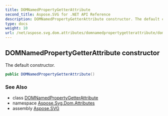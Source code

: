 ```yaml
---
title: DOMNamedPropertyGetterAttribute
second_title: Aspose.SVG for .NET API Reference
description: DOMNamedPropertyGetterAttribute constructor. The default constructor
type: docs
weight: 10
url: /net/aspose.svg.dom.attributes/domnamedpropertygetterattribute/domnamedpropertygetterattribute/
---
```

## DOMNamedPropertyGetterAttribute constructor

The default constructor.

```csharp
public DOMNamedPropertyGetterAttribute()
```

### See Also

* class [DOMNamedPropertyGetterAttribute](../)
* namespace [Aspose.Svg.Dom.Attributes](../../../aspose.svg.dom.attributes/)
* assembly [Aspose.SVG](../../../)
